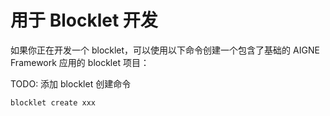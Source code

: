 # 用于 Blocklet 开发

如果你正在开发一个 blocklet，可以使用以下命令创建一个包含了基础的 AIGNE Framework 应用的 blocklet 项目：

TODO: 添加 blocklet 创建命令

```shell
blocklet create xxx
```
